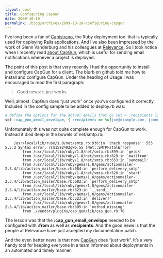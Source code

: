 ```yaml
---
layout: post
title: Configuring CapGun
date: 2009-10-10
permalink: /blog/archives/2009-10-10-configuring-capgun
---
```


I’ve long been a fan of [Capistrano](http://capify.org), the Ruby
deployment tool that is typically used for deploying Rails applications.
And I’ve also been impressed by the work of Glenn Vanderburg and his
colleagues at [Relevance](http://thinkrelevance.com/). So I took notice
when I recently read [about
CapGun](http://blog.thinkrelevance.com/2009/9/16/easy-build-notifications-with-capgun),
which is useful for sending email notifications whenever a project is
deployed.

The point of this post is that very recently I had the opportunity to
install and configure CapGun for a client. The blurb on github told me
how to install and configure CapGun. Under the heading of Usage I was
encouraged to read the first paragraph:

> Good news: it just works.

Well, almost. CapGun does “just work” once you’ve configured it
correctly. Included in the config sample to be added to deploy.rb was:

```ruby
# define the options for the actual emails that go out — :recipients is the only required option  
set :cap_gun_email_envelope, { :recipients => %w[joe@example.com, jane@example.com] }  
```

Unfortunately this was not quite complete enough for CapGun to work.
Instead it died deep in the bowels of net/smtp.rb:

```
    /usr/local/lib/ruby/1.8/net/smtp.rb:930:in `check_response': 555 5.5.2 Syntax error. 7sm1592402qwb.55 (Net::SMTPFatalError)
        from /usr/local/lib/ruby/1.8/net/smtp.rb:899:in `getok'
        from /usr/local/lib/ruby/1.8/net/smtp.rb:828:in `mailfrom'
        from /usr/local/lib/ruby/1.8/net/smtp.rb:653:in `sendmail'
        from /usr/local/lib/ruby/gems/1.8/gems/actionmailer-2.3.4/lib/action_mailer/base.rb:684:in `perform_delivery_smtp'
        from /usr/local/lib/ruby/1.8/net/smtp.rb:526:in `start'
        from /usr/local/lib/ruby/gems/1.8/gems/actionmailer-2.3.4/lib/action_mailer/base.rb:682:in `perform_delivery_smtp'
        from /usr/local/lib/ruby/gems/1.8/gems/actionmailer-2.3.4/lib/action_mailer/base.rb:523:in `__send__'
        from /usr/local/lib/ruby/gems/1.8/gems/actionmailer-2.3.4/lib/action_mailer/base.rb:523:in `deliver!'
        from /usr/local/lib/ruby/gems/1.8/gems/actionmailer-2.3.4/lib/action_mailer/base.rb:395:in `method_missing'
        from ./vendor/plugins/cap_gun/lib/cap_gun.rb:70
```

The lesson was that the **:cap_gun_email_envelope** needed to be
configured with **:from** as well as **:recipients**. And the good news
is that the people at Relevance have just accepted my documentation
patch.

And the even better news is that now
[CapGun](http://github.com/relevance/cap_gun) does “just work”. It’s a
very handy tool for keeping everyone in a team informed about
deployments in an automated and timely manner.
